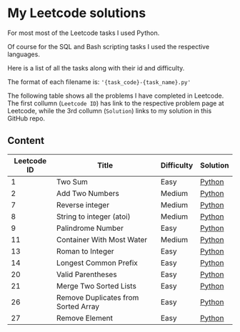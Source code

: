 # My Leetcode solutions

For most most of the Leetcode tasks I used Python.

Of course for the SQL and Bash scripting tasks I used the respective languages.

Here is a list of all the tasks along with their id and difficulty.

The format of each filename is: `'{task_code}-{task_name}.py'`

The following table shows all the problems I have completed in Leetcode.
The first collumn (`Leetcode ID`) has link to the respective problem page at Leetcode, while the 3rd collumn (`Solution`) links to my solution in this GitHub repo.

## Content

| Leetcode ID | Title                                 | Difficulty | Solution |
| ----------- | ------------------------------------  |----------- |----------|
| 1           | Two Sum                               | Easy       | [Python](./code/1-TwoSum.py)|
| 2           | Add Two Numbers                       | Medium     | [Python](./code/2-AddTwoNumbers.py)|
| 7           | Reverse integer                       | Medium     | [Python](./code/7-ReverseInteger.py)|
| 8           | String to integer (atoi)              | Medium     | [Python](./code/8-StringToInteger(atoi).py)|
| 9           | Palindrome Number                     | Easy       | [Python](./code/9-PalindromeNumber.py)|
| 11          | Container With Most Water             | Medium     | [Python](./code/11-ContainerWithMostWater.py)|
| 13          | Roman to Integer                      | Easy       | [Python](./code/13-RomanToInteger.py)|
| 14          | Longest Common Prefix                 | Easy       | [Python](./code/14-LongestCommonPrefix.py)|
| 20          | Valid Parentheses                     | Easy       | [Python](./code/20-ValidParentheses.py)|
| 21          | Merge Two Sorted Lists                | Easy       | [Python](./code/21-MergeTwoSortedLists.py)|
| 26          | Remove Duplicates from Sorted Array   | Easy       | [Python](./code/26-RemoveDuplicatesFromSortedArray.py)|
| 27          | Remove Element                        | Easy       | [Python](./code/27-RemoveElement.py)